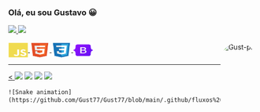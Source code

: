 ### Olá, eu sou Gustavo 😀
<div align-item="center">
    <a href="https://github.com/Gust77">
    <img height="180em" src="https://github-readme-stats.vercel.app/api?username=Gust77&show_icons=true&theme=dark&include_all_commits=true&count_private=true"/>
    <img height="180em" src="https://github-readme-stats.vercel.app/api/top-langs/?username=Gust77&layout=compact&langs_count=7&theme=dark"/>
</div>
 

 <div style="display: inline_block"><br>
    <img align="center" alt="Gust-Js" height="30" width="40" src="https://raw.githubusercontent.com/devicons/devicon/master/icons/javascript/javascript-plain.svg">
    <img align="center" alt="Gust-HTML" height="30" width="40" src="https://raw.githubusercontent.com/devicons/devicon/master/icons/html5/html5-original.svg">
    <img align="center" alt="Gust-CSS" height="30" width="40" src="https://raw.githubusercontent.com/devicons/devicon/master/icons/css3/css3-original.svg">
    <img align="center" alt="Gust-Bootstrap" height="30" width="40" src="https://raw.githubusercontent.com/devicons/devicon/master/icons/bootstrap/bootstrap-original.svg">
    <img align="right" alt="Gust-pic" height="150" style="border-radius:50px;" src="https://avatars.githubusercontent.com/u/98781453?v=4">
</div>
        <hr>
<div><
    <a href="https://www.youtube.com/channel/UCrPVwhqaHTTdLQFnsUDb0Rw" target="_blank"><img src="https://img.shields.io/badge/YouTube-FF0000?style=for-the-badge&logo=youtube&logoColor=white" target="_blank"></a>
    <a href="https://www.instagram.com/faria.gustavode/" target="_blank"><img src="https://img.shields.io/badge/-Instagram-%23E4405F?style=for-the-badge&logo=instagram&logoColor=white" target="_blank"></a>
    <a href = "mailto:gd2037@gmail.com"><img src="https://img.shields.io/badge/-Gmail-%23333?style=for-the-badge&logo=gmail&logoColor=white" target="_blank"></a>
    <a href="https://www.linkedin.com/in/gustavo-de-faria-194a0318a/" target="_blank"><img src="https://img.shields.io/badge/-LinkedIn-%230077B5?style=for-the-badge&logo=linkedin&logoColor=white" target="_blank"></a> 
    
    ![Snake animation](https://github.com/Gust77/Gust77/blob/main/.github/fluxos%20de%20trabalho/main.yml)
</div>
